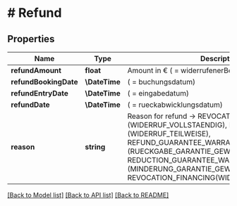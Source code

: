 # # Refund

## Properties

Name | Type | Description | Notes
------------ | ------------- | ------------- | -------------
**refundAmount** | **float** | Amount in € ( &#x3D; widerrufenerBetrag in €) | [optional]
**refundBookingDate** | **\DateTime** | ( &#x3D; buchungsdatum) | [optional]
**refundEntryDate** | **\DateTime** | ( &#x3D; eingabedatum) | [optional]
**refundDate** | **\DateTime** | ( &#x3D; rueckabwicklungsdatum) | [optional]
**reason** | **string** | Reason for refund -&gt; REVOCATION_FULL (WIDERRUF_VOLLSTAENDIG), REVOCATION_PARTIAL (WIDERRUF_TEILWEISE), REFUND_GUARANTEE_WARRANTY (RUECKGABE_GARANTIE_GEWAEHRLEISTUNG), REDUCTION_GUARANTEE_WARRANTY (MINDERUNG_GARANTIE_GEWAEHRLEISTUNG), REVOCATION_FINANCING(WIDERRUF_FINANZIERUNG) | [optional]

[[Back to Model list]](../../README.md#models) [[Back to API list]](../../README.md#endpoints) [[Back to README]](../../README.md)

